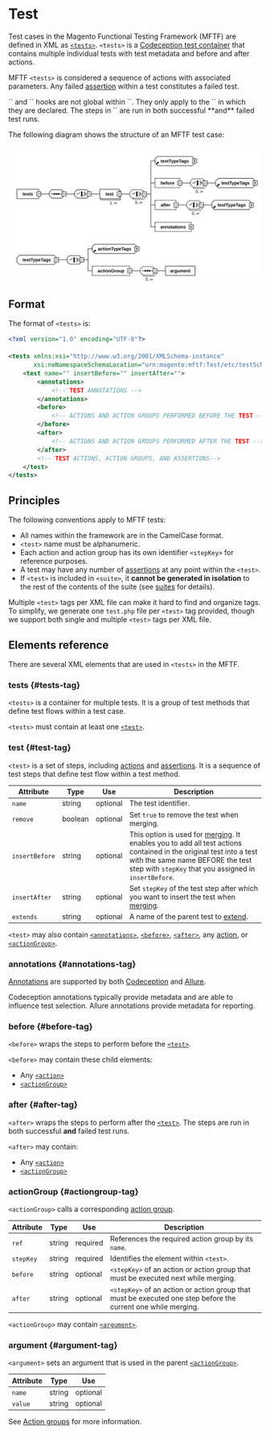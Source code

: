 # Test

Test cases in the Magento Functional Testing Framework (MFTF) are defined in XML as [`<tests>`].
`<tests>` is a [Codeception test container][Codeception] that contains multiple individual tests with test metadata and before and after actions.

MFTF `<tests>` is considered a sequence of actions with associated parameters.
Any failed [assertion] within a test constitutes a failed test.

<div class="bs-callout bs-callout-info" markdown="1">
 `<before>` and `<after>` hooks are not global within `<tests>`.
They only apply to the `<test>` in which they are declared.
The steps in `<after>` are run in both successful **and** failed test runs.
</div>

The following diagram shows the structure of an MFTF test case:

![Structure of MFTF test case](img/test-dia.svg)

## Format

The format of `<tests>` is:

```xml
<?xml version="1.0" encoding="UTF-8"?>

<tests xmlns:xsi="http://www.w3.org/2001/XMLSchema-instance"
       xsi:noNamespaceSchemaLocation="urn:magento:mftf:Test/etc/testSchema.xsd">
    <test name="" insertBefore="" insertAfter="">
        <annotations>
            <!-- TEST ANNOTATIONS -->
        </annotations>
        <before>
            <!-- ACTIONS AND ACTION GROUPS PERFORMED BEFORE THE TEST -->
        </before>
        <after>
            <!-- ACTIONS AND ACTION GROUPS PERFORMED AFTER THE TEST -->
        </after>
        <!-- TEST ACTIONS, ACTION GROUPS, AND ASSERTIONS-->
    </test>
</tests>
```

## Principles

The following conventions apply to MFTF tests:

*  All names within the framework are in the CamelCase format.
*  `<test>` name must be alphanumeric.
*  Each action and action group has its own identifier `<stepKey>` for reference purposes.
*  A test may have any number of [assertions][assertion] at any point within the `<test>`.
*  If `<test>` is included in `<suite>`, it **cannot be generated in isolation** to the rest of the contents of the suite (see [suites] for details).

Multiple `<test>` tags per XML file can make it hard to find and organize tags.
To simplify, we generate one `test.php` file per `<test>` tag provided, though we support both single and multiple `<test>` tags per XML file.

## Elements reference

There are several XML elements that are used in `<tests>` in the MFTF.

### tests {#tests-tag}

`<tests>` is a container for multiple tests. It is a group of test methods that define test flows within a test case.

`<tests>` must contain at least one [`<test>`].

### test {#test-tag}

`<test>` is a set of steps, including [actions] and [assertions][assertion]. It is a sequence of test steps that define test flow within a test method.

Attribute|Type|Use|Description
---|---|---|---
`name`|string|optional|The test identifier.
`remove`|boolean|optional|Set `true` to remove the test when merging.
`insertBefore`|string|optional| This option is used for [merging]. It enables you to add all test actions contained in the original test into a test with the same name BEFORE the test step with `stepKey` that you assigned in `insertBefore`.
`insertAfter`|string|optional| Set `stepKey` of the test step after which you want to insert the test when [merging].
`extends`|string|optional|A name of the parent test to [extend].

`<test>` may also contain [`<annotations>`], [`<before>`], [`<after>`], any [action][actions], or [`<actionGroup>`].

### annotations {#annotations-tag}

[Annotations] are supported by both [Codeception] and [Allure].

Codeception annotations typically provide metadata and are able to influence test selection.
Allure annotations provide metadata for reporting.

### before {#before-tag}

`<before>` wraps the steps to perform before the [`<test>`].

`<before>` may contain these child elements:

*  Any [`<action>`][actions]
*  [`<actionGroup>`]

### after {#after-tag}

`<after>` wraps the steps to perform after the [`<test>`].
The steps are run in both successful **and** failed test runs.

`<after>` may contain:

*  Any [`<action>`][actions]
*  [`<actionGroup>`]

### actionGroup {#actiongroup-tag}

`<actionGroup>` calls a corresponding [action group].

Attribute|Type|Use|Description
---|---|---|---
`ref`|string|required|References the required action group by its `name`.
`stepKey`|string|required| Identifies the element within `<test>`.
`before`|string|optional| `<stepKey>` of an action or action group that must be executed next while merging.
`after`|string|optional| `<stepKey>` of an action or action group that must be executed one step before the current one while merging.

`<actionGroup>` may contain [`<argument>`].

### argument {#argument-tag}

`<argument>` sets an argument that is used in the parent [`<actionGroup>`].

Attribute|Type|Use
---|---|---
`name`|string|optional| Name of the argument.
`value`|string|optional| Value of the argument.

See [Action groups][action group] for more information.

<!-- Link definitions -->

[`<actionGroup>`]: #actiongroup-tag
[`<after>`]: #after-tag
[`<annotations>`]: #annotations-tag
[`<argument>`]: #argument-tag
[`<before>`]: #before-tag
[`<test>`]: #test-tag
[`<tests>`]: #tests-tag
[action group]: ./test/action-groups.md
[actions]: ./test/actions.md
[Allure]: https://github.com/allure-framework/
[Annotations]: ./test/annotations.md
[assertion]: ./test/assertions.md
[Codeception]: https://codeception.com/docs/07-AdvancedUsage
[extend]: extending.md
[merging]: ./merging.md#insert-after
[suites]: ./suite.md
